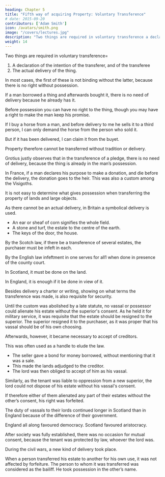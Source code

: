 ```yaml
---
heading: Chapter 5
title: "Fifth way of acquiring Property: Voluntary Transference"
# date: 2015-09-20
contributors: ['Adam Smith']
icon: /avatars/smith.png
image: "/covers/lectures.jpg"
description: "Two things are required in voluntary transference a declaration of the intention of the transferer, and of the transferee, the actual delivery of the thing"
weight: 14
---
```




Two things are required in voluntary transference= 

1. A declaration of the intention of the transferer, and of the transferee
2. The actual delivery of the thing.

In most cases, the first of these is not binding without the latter, because there is no right without possession.

If a man borrowed a thing and afterwards bought it, there is no need of delivery because he already has it.

Before possession you can have no right to the thing, though you may have a right to make the man keep his promise.

If I buy a horse from a man, and before delivery to me he sells it to a third person, I can only demand the horse from the person who sold it.

But if it has been delivered, I can claim it from the buyet.

Property therefore cannot be transferred without tradition or delivery.

Grotius justly observes that in the transference of a pledge, there is no need of delivery, because the thing is already in the man’s possession.

In France, if a man declares his purpose to make a donation, and die before the delivery, the donation goes to the heir. This was also a custom among the Visigoths.

It is not easy to determine what gives possession when transferring the property of lands and large objects.

As there cannot be an actual delivery, in Britain a symbolical delivery is used. 
- An ear or sheaf of corn signifies the whole field.
- A stone and turf, the estate to the centre of the earth.
- The keys of the door, the house.

By the Scotch law, if there be a transference of several estates, the purchaser must be infeft in each.

By the English law infeftment in one serves for all1 when done in presence of the county court.

In Scotland, it must be done on the land.

In England, it is enough if it be done in view of it.

Besides delivery a charter or writing, showing on what terms the transference was made, is also requisite for security.

Until the custom was abolished by a late statute, no vassal or possessor could alienate his estate without the superior's consent. As he held it for military service, it was requisite that the estate should be resigned to the superior. The superior resigned it to the purchaser, as it was proper that his vassal should be of his own choosing.

Afterwards, however, it became necessary to accept of creditors.

This was often used as a handle to elude the law.
- The seller gave a bond for money borrowed, without mentioning that it was a sale.
- This made the lands adjudged to the creditor.
- The lord was then obliged to accept of him as his vassal.

Similarly, as the tenant was liable to oppression from a new superior, the lord could not dispose of his estate without his vassal's consent.

If therefore either of them alienated any part of their estates without the other’s consent, his right was forfeited.

The duty of vassals to their lords continued longer in Scotland than in England because of the difference of their government.

England all along favoured democracy. Scotland favoured aristocracy.

After society was fully established, there was no occasion for mutual consent, because the tenant was protected by law, whoever the lord was.

During the civil wars, a new kind of delivery took place.

When a person transferred his estate to another for his own use, it was not affected by forfeiture. The person to whom it was transferred was considered as the bailiff. He took possession in the other’s name.
